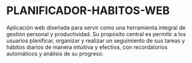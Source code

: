 # PLANIFICADOR-HABITOS-WEB
Aplicación web diseñada para servir como una herramienta integral de gestión personal y productividad. Su propósito central es permitir a los usuarios planificar, organizar y realizar un seguimiento de sus tareas y hábitos diarios de manera intuitiva y efectiva, con recordatorios automáticos y análisis de su progreso.
